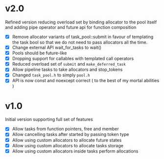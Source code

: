 # v2.0
Refined version reducing overload set by binding allocator to the pool itself and adding pipe operator and future api for function composition

- [x] Remove allocator variants of task_pool::submit in favour of templating the task bool so that we do not need to pass allocators all the time.
- [x] Change external API wait_for_tasks to wait()
- [x] Pools should be future-like
- [x] Dropping support for callables with templated call operators
- [x] Reduced overload set of `submit` and `make_deferred_task`
- [x] Allow pipeline tasks to take allocators and stop_tokens
- [x] Changed `task_pool.h` to simply `pool.h`
- [x] API is now const and noexcept correct ( to the best of my mortal abilities )
# v1.0
Initial version supporting full set of features

- [x] Allow tasks from function pointers, free and member
- [x] Allow cancelling tasks after started by passing token type
- [x] Allow using custom allocators to allocate future states
- [x] Allow using custom allocators to allocate tasks storage
- [x] Allow using custom allocators inside tasks perform allocations